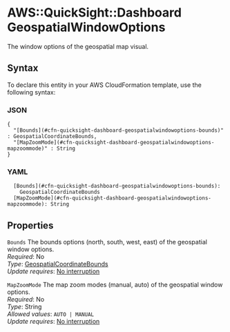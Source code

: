 # AWS::QuickSight::Dashboard GeospatialWindowOptions<a name="aws-properties-quicksight-dashboard-geospatialwindowoptions"></a>

The window options of the geospatial map visual\.

## Syntax<a name="aws-properties-quicksight-dashboard-geospatialwindowoptions-syntax"></a>

To declare this entity in your AWS CloudFormation template, use the following syntax:

### JSON<a name="aws-properties-quicksight-dashboard-geospatialwindowoptions-syntax.json"></a>

```
{
  "[Bounds](#cfn-quicksight-dashboard-geospatialwindowoptions-bounds)" : GeospatialCoordinateBounds,
  "[MapZoomMode](#cfn-quicksight-dashboard-geospatialwindowoptions-mapzoommode)" : String
}
```

### YAML<a name="aws-properties-quicksight-dashboard-geospatialwindowoptions-syntax.yaml"></a>

```
  [Bounds](#cfn-quicksight-dashboard-geospatialwindowoptions-bounds):
    GeospatialCoordinateBounds
  [MapZoomMode](#cfn-quicksight-dashboard-geospatialwindowoptions-mapzoommode): String
```

## Properties<a name="aws-properties-quicksight-dashboard-geospatialwindowoptions-properties"></a>

`Bounds` <a name="cfn-quicksight-dashboard-geospatialwindowoptions-bounds"></a>
The bounds options \(north, south, west, east\) of the geospatial window options\.  
_Required_: No  
_Type_: [GeospatialCoordinateBounds](aws-properties-quicksight-dashboard-geospatialcoordinatebounds.md)  
_Update requires_: [No interruption](https://docs.aws.amazon.com/AWSCloudFormation/latest/UserGuide/using-cfn-updating-stacks-update-behaviors.html#update-no-interrupt)

`MapZoomMode` <a name="cfn-quicksight-dashboard-geospatialwindowoptions-mapzoommode"></a>
The map zoom modes \(manual, auto\) of the geospatial window options\.  
_Required_: No  
_Type_: String  
_Allowed values_: `AUTO | MANUAL`  
_Update requires_: [No interruption](https://docs.aws.amazon.com/AWSCloudFormation/latest/UserGuide/using-cfn-updating-stacks-update-behaviors.html#update-no-interrupt)
